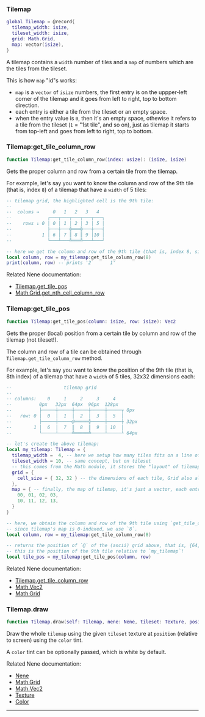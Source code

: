 ### Tilemap

```lua
global Tilemap = @record{
  tilemap_width: isize,
  tileset_width: isize,
  grid: Math.Grid,
  map: vector(isize),
}
```

A tilemap contains a `width` number of tiles and a `map` of numbers which are the tiles from the tileset.

This is how `map` "id"s works:
* `map` is a `vector` of `isize` numbers, the first entry is on the uppper-left corner of the tilemap and it goes from
left to right, top to bottom direction.
* each entry is either a tile from the tileset or an empty space.
* when the entry value is `0`, then it's an empty space, othewise it refers to a tile from the tileset (`1` = "1st tile", and so on),
just as tilemap it starts from top-left and goes from left to right, top to bottom.

### Tilemap:get_tile_column_row

```lua
function Tilemap:get_tile_column_row(index: usize): (isize, isize)
```

Gets the proper column and row from a certain tile from the tilemap.

For example, let's say you want to know the column and row of the 9th tile (that is, index `8`) of a tilemap that have a
`width` of 5 tiles:
```lua
-- tilemap grid, the highlighted cell is the 9th tile:
--
--  colums →     0   1   2   3   4
--             ┌───┬───┬───┬───┬───┐
--    rows ↓ 0 │ 0 │ 1 │ 2 │ 3 │ 5 │
--             ├───┼───╬═══╬───┼───┤
--           1 │ 6 │ 7 ║ 8 ║ 9 │10 │
--             └───┴───╩═══╩───┴───┘

-- here we get the column and row of the 9th tile (that is, index 8, since tilemap's map is 0-indexed)
local column, row = my_tilemap:get_tile_column_row(8)
print(column, row) -- prints '2       1'
```

Related Nene documentation:
* [Tilemap.get_tile_pos](#tilemapget_tile_pos)
* [Math.Grid.get_nth_cell_column_row](math.md#mathgridget_nth_cell_column_row)

### Tilemap:get_tile_pos

```lua
function Tilemap:get_tile_pos(column: isize, row: isize): Vec2
```

Gets the proper (local) position from a certain tile by column and row of the tilemap (not tileset!).

The column and row of a tile can be obtained through `Tilemap.get_tile_column_row` method.

For example, let's say you want to know the position of the 9th tile (that is, 8th index) of a tilemap that have a
`width` of 5 tiles, 32x32 dimensions each:
```lua
--                   tilemap grid
--
-- columns:    0     1     2     3     4
--          0px   32px  64px  96px  128px
--          ├─────┼─────┼─────┼─────┼─────┬ 0px
--   row: 0 │  0  │  1  │  2  │  3  │  5  │
--          ├─────┼─────@═════╬─────┼─────┼ 32px
--        1 │  6  │  7  ║  8  ║  9  │ 10  │
--          └─────┴─────╩═════╩─────┴─────┴ 64px

-- let's create the above tilemap:
local my_tilemap: Tilemap = {
  tilemap_width =  4, -- here we setup how many tiles fits on a line of the tilemap, the height it's "infinite".
  tileset_width = 10, -- same concept, but on tileset
  -- this comes from the Math module, it stores the "layout" of tilemap and tileset
  grid = {
    cell_size = { 32, 32 } -- the dimensions of each tile, Grid also allows gaps
  },
  map = { -- finally, the map of tilemap, it's just a vector, each entry is the index of tileset
    00, 01, 02, 03,
    10, 11, 12, 13,
  }
}

-- here, we obtain the column and row of the 9th tile using `get_tile_column_row`,
-- since tilemap's map is 0-indexed, we use `8`.
local column, row = my_tilemap:get_tile_column_row(8)

-- returns the position of `@` of the (ascii) grid above, that is, {64, 32}
-- this is the position of the 9th tile relative to `my_tilemap`!
local tile_pos = my_tilemap:get_tile_pos(column, row)
```

Related Nene documentation:
* [Tilemap.get_tile_column_row](#tilemapget_tile_column_row)
* [Math.Vec2](math.md#mathvec2)
* [Math.Grid](math.md#mathgrid)

### Tilemap.draw

```lua
function Tilemap.draw(self: Tilemap, nene: Nene, tileset: Texture, position: Vec2, color: facultative(Color))
```

Draw the whole `tilemap` using the given `tileset` texture at `position` (relative to screen) using the `color` tint.

A `color` tint can be optionally passed, which is white by default.

Related Nene documentation:
* [Nene](core.md#nene)
* [Math.Grid](math.md#mathgrid)
* [Math.Vec2](math.md#mathvec2)
* [Texture](texture.md#texture)
* [Color](colors.md#color)

---
